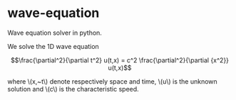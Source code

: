 # wave-equation
Wave equation solver in python.

We solve the 1D wave equation

$$\frac{\partial^2}{\partial t^2} u(t,x) = c^2 \frac{\partial^2}{\partial {x^2}} u(t,x)$$

where \\(x,~t\\) denote respectively space and time, \\(u\\) is the unknown solution and \\(c\\) is the 
characteristic speed.
